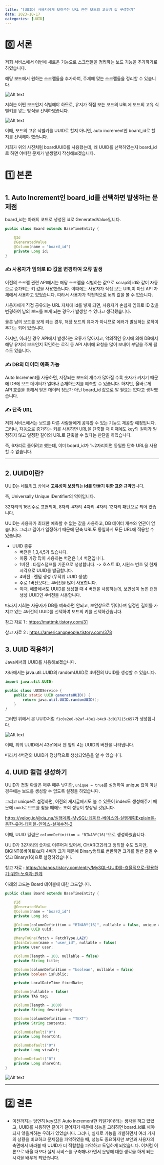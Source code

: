 ```yaml
---
title: "[UUID] 사용자에게 보여주는 URL 관련 보드의 고유키 값 구성하기"
date: 2023-10-17
categories: [UUID]
---
```


# 0️⃣ 서론
 
저희 서비스에서 이번에 새로운 기능으로 스크랩들을 정리하는 보드 기능을 추가하기로 하였습니다.

해당 보드에서 원하는 스크랩들을 추가하여, 주제에 맞는 스크랩들을 정리할 수 있습니다.

![Alt text](/assets/img/2023-10-17/image.png)

저희는 어떤 보드인지 식별해야 하므로, 유저가 직접 보는 보드의 URL에 보드의 고유 식별키를 넣는 방식을 선택하였습니다.

![Alt text](/assets/img/2023-10-17/image-1.png)

이때, 보드의 고유 식별키를 UUID로 할지 아니면, auto increment인 board_id로 할지를 선택해야 했습니다.

저희가 위의 사진처럼 boardUUID를 사용했는데, 왜 UUID를 선택하였는지 board_id로 하면 어떠한 문제가 발생할지 작성해보겠습니다.

# 1️⃣ 본론
## 1. Auto Increment인 board_id를 선택하면 발생하는 문제점

board_id는 아래의 코드로 생성된 id로 GeneratedValue입니다.
```java
public class Board extends BaseTimeEntity {

    @Id
    @GeneratedValue
    @Column(name = "board_id")
    private Long id;
}
```

### ✍️ 사용자가 임의로 ID 값을 변경하여 오류 발생

이전의 스크랩 관련 API에서는 해당 스크랩을 식별하는 값으로 scrap의 id와 같이 자동으로 증가되는 키 값을 사용했습니다. 
이때에는 사용자가 직접 보는 URL이 아닌 API 자체에서 사용하고 있었습니다.
따라서 사용자가 직접적으로 id의 값을 볼 수 없습니다.

사용자에게 직접 공유되는 URL 자체에 id를 넣게 되면, 사용자가 손쉽게 임의로 ID 값을 변경하여 남의 보드를 보게 되는 경우가 발생할 수 있다고 생각했습니다.

물론 남의 보드를 보게 되는 경우, 해당 보드의 유저가 아니므로 에러가 발생하는 로직이 추가는 되어 있습니다.

하지만, 이러한 경우 API에서 발생하는 오류가 많아지고, 악의적인 유저에 의해 DB에서 해당 유저의 보드인지 확인하는 로직 등 API 서버에 요청을 많이 보내어 부담을 주게 될 수도 있습니다. 

### ✍️ DB의 데이터 예측 가능

Auto Increment를 사용하면, 저장되는 보드의 개수가 많아질 수록 숫자가 커지기 때문에 DB에 보드 데이터가 얼마나 존재하는지를 예측할 수 있습니다. 하지만, 올바르게 API 호출을 통해서 얻은 데이터 정보가 아닌 board_id 값으로 알 필요는 없다고 생각했습니다.

### ✍️ 단축 URL 

저희 서비스에서는 보드를 다른 사람들에게 공유할 수 있는 기능도 제공할 예정입니다.
그러나, 자동으로 증가하는 키를 사용하면 URL을 단축할 때 이때에도 key의 길이가 일정하지 않고 일정한 길이의 URL로 단축할 수 없다는 판단을 하였습니다.

즉, 6자리로 줄이려고 했는데, 이미 board_id가 1~2자리이면 동일한 단축 URL을 사용할 수 없습니다.

---

## 2. UUID이란?

UUID는 네트워크 상에서 **고유성이 보장되는 id를 만들기 위한 표준 규약**입니다.

즉, Universally Unique IDentifier의 약어입니다.

32자리의 16진수로 표현되며, 8자리-4자리-4자리-4자리-12자리 패턴으로 되어 있습니다.

UUID는 사용자가 최대한 예측할 수 없는 값을 사용하고, DB 데이터 개수와 연관이 없습니다. 그리고 길이가 일정하기 때문에 단축 URL도 동일하게 모든 URL에 적용할 수 있습니다.

- UUID 종류 
  - 버전은 1,3,4,5가 있습니다.
  - 이중 가장 많이 사용하는 버전은 1,4 버전입니다.
  - 1버전 : 타임스탬프를 기준으로 생성합니다. -> 호스트 ID, 시퀀스 번호 및 현재 시각으로 UUID를 발급합니다.
  - 4버전 : 랜덤 생성 (무작위 UUID 생성)
  - 주로 1버전보다는 4버전을 많이 사용합니다.
  - 이때, 애플에서도 UUID를 생성할 때 4 버전을 사용하는데, 보안성이 높은 랜덤 생성 UUID인 4버전을 사용합니다.

따라서 저희는 사용자가 DB를 예측하면 안되고, 보안상으로 뛰어나며 일정한 길이를 가지고 있는 4버전의 UUID를 선택하여 보드의 키를 선택하겠습니다.

참고 자료 1 : https://mattmk.tistory.com/31

참고 자료 2 : https://americanopeople.tistory.com/378

## 3. UUID 적용하기

Java에서의 UUID를 사용해보겠습니다.

자바에서는 java.util.UUID의 randomUUID로 4버전의 UUID를 생성할 수 있습니다.

```java
import java.util.UUID;

public class UUIDService {
    public static UUID generateUUID() {
        return java.util.UUID.randomUUID();
    }
}
```

그러면 위에서 본 UUID처럼 `f1c0e2e0-b2af-43e1-b4c9-3d017215c657`가 생성됩니다.

![Alt text](/assets/img/2023-10-17/image-1.png)

이때, 위의 UUID에서 43e1에서 맨 앞의 4는 UUID의 버전을 나타냅니다.

따라서 4버전의 UUID가 정상적으로 생성되었음을 알 수 있습니다.

## 4. UUID 컬럼 생성하기

UUID가 겹칠 확률은 매우 매우 낮지만, `unique = true`를 설정하여 unique 값이 아닌 경우에는 보드를 생성할 수 없도록 설정을 하였습니다.

그리고 unique로 설정하면, 이전의 게시글에서도 볼 수 있듯이 index도 생성해주기 때문에 uuid로 보드를 찾을 때에도 조회 성능이 향상될 것입니다.

https://velog.io/@da_na/실행계획-MySQL-데이터-베이스의-실행계획Explain을-통한-유저-테이블-인덱스-설계수정-2

이때, UUID 컬럼은 `columnDefinition = "BINARY(16)"`으로 생성하였습니다.

UUID가 32자리의 숫자로 이루어져 있어서, CHAR(32)라고 정의할 수도 있지만, BIGINT(8바이트)보다 4배가 크기 때문에 Binary형태로 변환하면 크기를 절반 줄일 수 있고 Binary(16)으로 설정하였습니다.

참고 자료 : https://chanos.tistory.com/entry/MySQL-UUID를-효율적으로-활용하기-위한-노력과-한계

아래의 코드는 Board 테이블에 대한 코드입니다.

```java
public class Board extends BaseTimeEntity {

    @Id
    @GeneratedValue
    @Column(name = "board_id")
    private Long id;

    @Column(columnDefinition = "BINARY(16)", nullable = false, unique = true)
    private UUID uuid;

    @ManyToOne(fetch = FetchType.LAZY)
    @JoinColumn(name = "user_id", nullable = false)
    private User user;

    @Column(length = 100, nullable = false)
    private String title;

    @Column(columnDefinition = "boolean", nullable = false)
    private boolean isPublic;

    private LocalDateTime fixedDate;

    @Column(nullable = false)
    private TAG tag;

    @Column(length = 1000)
    private String description;

    @Column(columnDefinition = "TEXT")
    private String contents;

    @ColumnDefault("0")
    private Long heartCnt;

    @ColumnDefault("0")
    private Long viewCnt;

    @ColumnDefault("0")
    private Long shareCnt;
}
```

![Alt text](/assets/img/2023-10-17/image-2.png)

---

# 2️⃣ 결론 
- 이전까지는 당연히 key값은 Auto Increment한 키일거야!라는 생각을 하고 있었고, UUID를 사용하면 길이가 길어지기 때문에 성능을 고려하면 board_id로 해야 되지 않을까하는 우려가 있었습니다. 그러나, 실제로 기능을 개발하면서 여러 가지의 상황을 비교하고 문제점을 파악하였을 때, 성능도 중요하지만 보안과 사용자의 측면에서 바라볼 때 UUID가 더 적합함을 파악하고 도입하게 되었습니다.
이처럼 이론으로 배울 때보다 실제 서비스를 구축해나가면서 운영에 대한 생각을 하게 되는 시각을 배우게 되었습니다. 